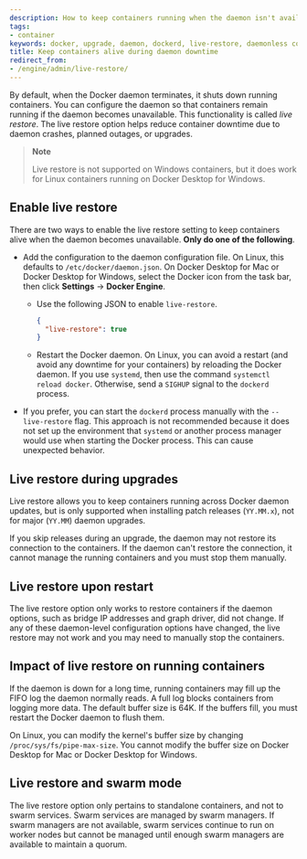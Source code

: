 ```yaml
---
description: How to keep containers running when the daemon isn't available.
tags:
- container
keywords: docker, upgrade, daemon, dockerd, live-restore, daemonless container
title: Keep containers alive during daemon downtime
redirect_from:
- /engine/admin/live-restore/
---
```


By default, when the Docker daemon terminates, it shuts down running containers.
You can configure the daemon so that containers remain running if the daemon
becomes unavailable. This functionality is called _live restore_. The live restore
option helps reduce container downtime due to daemon crashes, planned outages,
or upgrades.

> **Note**
>
> Live restore is not supported on Windows containers, but it does work for
> Linux containers running on Docker Desktop for Windows.

## Enable live restore

There are two ways to enable the live restore setting to keep containers alive
when the daemon becomes unavailable. **Only do one of the following**.

* Add the configuration to the daemon configuration file. On Linux, this
  defaults to `/etc/docker/daemon.json`. On Docker Desktop for Mac or Docker
  Desktop for Windows, select the Docker icon from the task bar, then click
  **Settings** -> **Docker Engine**.

  - Use the following JSON to enable `live-restore`.

    ```json
    {
      "live-restore": true
    }
    ```

  - Restart the Docker daemon. On Linux, you can avoid a restart (and avoid any
    downtime for your containers) by reloading the Docker daemon. If you use
    `systemd`, then use the command `systemctl reload docker`. Otherwise, send a
    `SIGHUP` signal to the `dockerd` process.

* If you prefer, you can start the `dockerd` process manually with the
  `--live-restore` flag. This approach is not recommended because it does not
  set up the environment that `systemd` or another process manager would use
  when starting the Docker process. This can cause unexpected behavior.


## Live restore during upgrades

Live restore allows you to keep containers running across Docker daemon updates,
but is only supported when installing patch releases (`YY.MM.x`), not for
major (`YY.MM`) daemon upgrades.

If you skip releases during an upgrade, the daemon may not restore its
connection to the containers. If the daemon can't restore the connection, it
cannot manage the running containers and you must stop them manually.

## Live restore upon restart

The live restore option only works to restore containers if the daemon options,
such as bridge IP addresses and graph driver, did not change. If any of these
daemon-level configuration options have changed, the live restore may not work
and you may need to manually stop the containers.

## Impact of live restore on running containers

If the daemon is down for a long time, running containers may fill up the FIFO
log the daemon normally reads. A full log blocks containers from logging more
data. The default buffer size is 64K. If the buffers fill, you must restart
the Docker daemon to flush them.

On Linux, you can modify the kernel's buffer size by changing
`/proc/sys/fs/pipe-max-size`. You cannot modify the buffer size on Docker Desktop for
Mac or Docker Desktop for Windows.

## Live restore and swarm mode

The live restore option only pertains to standalone containers, and not to swarm
services. Swarm services are managed by swarm managers. If swarm managers are
not available, swarm services continue to run on worker nodes but cannot be
managed until enough swarm managers are available to maintain a quorum.
